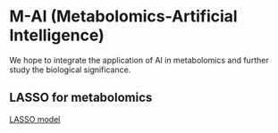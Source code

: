 # M-AI (Metabolomics-Artificial Intelligence)
We hope to integrate the application of AI in metabolomics and further study the biological significance.

## LASSO for metabolomics
[LASSO model](LASSO/)

